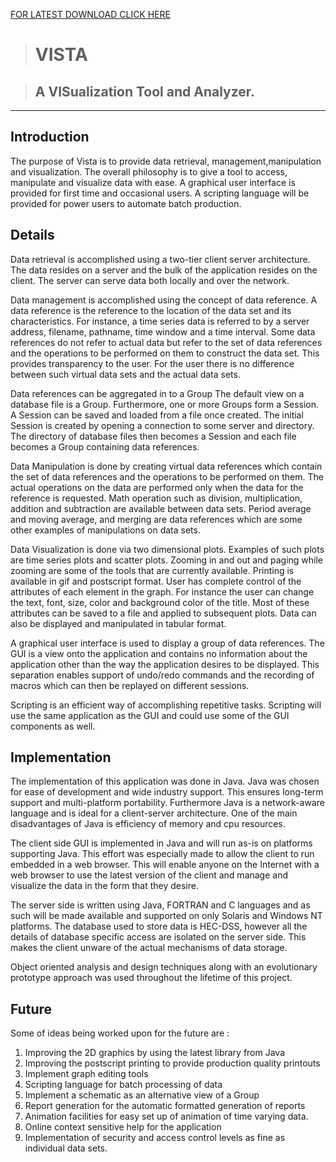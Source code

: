 [FOR LATEST DOWNLOAD CLICK HERE](https://drive.google.com/uc?id=0B11r27m0Fy0fOXRFLXlqTEYzUHc&export=download)


> # VISTA #

> ## A VISualization Tool and Analyzer. ##

---


## Introduction ##

The purpose of Vista is to provide data retrieval, management,manipulation and visualization.  The overall philosophy is to give a tool to access, manipulate and visualize data with ease. A graphical user interface is provided for first time and occasional users. A scripting language will be provided for power users to automate batch production.


## Details ##
Data retrieval is accomplished using a two-tier client server architecture. The data resides on a server and the bulk of the application resides on the client. The server can serve data both locally and over the network.

Data management is accomplished using the concept of data reference. A data reference is the reference to the location of the data set and its characteristics. For instance, a time series data is referred to by a server address, filename, pathname, time window and a time interval. Some data references do not refer to actual data but refer to the set of data references and the operations to be performed on them to construct the data set. This provides transparency to the user. For the user there is no difference between such virtual data sets and the actual data sets.

Data references can be aggregated in to a Group The default view on a database file is a Group. Furthermore, one or more Groups form a Session. A Session can be saved and loaded from a file once created. The initial Session is created by opening a connection to some server and directory. The directory of database files then becomes a Session and each file becomes a Group containing data references.

Data Manipulation is done by creating virtual data references which contain the set of data references and the operations to be performed on them. The actual operations on the data are performed only when the data for the reference is requested. Math operation such as division, multiplication, addition and subtraction are available between data sets. Period average and moving average, and merging are data references which are some other examples of manipulations on data sets.

Data Visualization is done via two dimensional plots. Examples of such plots are time series plots and scatter plots. Zooming in and out and paging while zooming are some of the tools that are currently available. Printing is available in gif and postscript format.  User has complete control of the attributes of each element in the graph. For instance the user can change the text, font, size, color and background color of the title. Most of these attributes can be saved to a file and applied to subsequent plots. Data can also be displayed and manipulated in tabular format.

A graphical user interface is used to display a group of data references. The GUI is a view onto the application and contains no information about the application other than the way the application desires to be displayed. This separation enables support of undo/redo commands and the recording of macros which can then be replayed on different sessions.

Scripting is an efficient way of accomplishing repetitive tasks. Scripting will use the same application as the GUI and could use some of the GUI components as well.

## Implementation ##

The implementation of this application was done in Java. Java was chosen for ease of development and wide industry support. This ensures long-term support and multi-platform portability. Furthermore Java is a network-aware language and is ideal for a client-server architecture. One of the main disadvantages of Java is efficiency of memory and cpu resources.

The client side GUI is implemented in Java and will run as-is on platforms supporting Java. This effort was especially made to allow the client to run embedded in a web browser. This will enable anyone on the Internet with a web browser to use the latest version of the client and manage and visualize the data in the form that they desire.

The server side is written using Java, FORTRAN and C languages and as such will be made available and supported on only Solaris and Windows NT platforms.  The database used to store data is  HEC-DSS, however all the details of database specific access are isolated on the server side. This makes the client unware of the actual mechanisms of data storage.

Object oriented analysis and design techniques along with an evolutionary prototype approach was used throughout the lifetime of this project.

## Future ##

Some of ideas being worked upon for the future are :
  1. Improving the 2D graphics by using the latest library from Java
  1. Improving the postscript printing to provide production quality printouts
  1. Implement graph editing tools
  1. Scripting language for batch processing of data
  1. Implement a schematic as an alternative view of a Group
  1. Report generation for the automatic formatted generation of reports
  1. Animation facilities for easy set up of animation of time varying data.
  1. Online context sensitive help for the application
  1. Implementation of security and access control levels as fine as individual data sets.